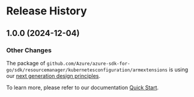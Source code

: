 # Release History

## 1.0.0 (2024-12-04)
### Other Changes

The package of `github.com/Azure/azure-sdk-for-go/sdk/resourcemanager/kubernetesconfiguration/armextensions` is using our [next generation design principles](https://azure.github.io/azure-sdk/general_introduction.html).

To learn more, please refer to our documentation [Quick Start](https://aka.ms/azsdk/go/mgmt).